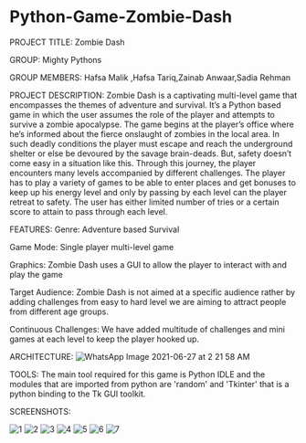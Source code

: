 # Python-Game-Zombie-Dash
PROJECT TITLE: Zombie Dash

GROUP: Mighty Pythons

GROUP MEMBERS:
Hafsa Malik ,Hafsa Tariq,Zainab Anwaar,Sadia Rehman

PROJECT DESCRIPTION:
Zombie Dash is a captivating multi-level game that encompasses the themes of adventure and survival. It’s a Python based game in which the user assumes the role of the player and attempts to survive a zombie apocalypse. The game begins at the player’s office where he’s informed about the fierce onslaught of zombies in the local area. In such deadly conditions the player must escape and reach the underground shelter or else be devoured by the savage brain-deads. But, safety doesn’t come easy in a situation like this. Through this journey, the player encounters many levels accompanied by different challenges. The player has to play a variety of games to be able to enter places and get bonuses to keep up his energy level and only by passing by each level can the player retreat to safety. The user has either limited number of tries or a certain score to attain to pass through each level.

FEATURES:
Genre: Adventure based Survival

Game Mode: Single player multi-level game

Graphics: Zombie Dash uses a GUI to allow the player to interact with and play the game

Target Audience: Zombie Dash is not aimed at a specific audience rather by adding challenges from easy to hard level we are aiming to attract people from different age groups.

Continuous Challenges: We have added multitude of challenges and mini games at each level to keep the player hooked up.

ARCHITECTURE:
![WhatsApp Image 2021-06-27 at 2 21 58 AM](https://user-images.githubusercontent.com/76608263/124500106-99539c00-ddd8-11eb-847f-6ac4cce0e84e.jpeg)

TOOLS:
The main tool required for this game is Python IDLE and the modules that are imported from python are 'random' and 'Tkinter' that is a python binding to the Tk GUI toolkit.


SCREENSHOTS:


![1](https://user-images.githubusercontent.com/76608263/124505124-4383f180-dde2-11eb-8217-91d1ef1ad89a.png)
![2](https://user-images.githubusercontent.com/76608263/124505134-4aaaff80-dde2-11eb-87b4-f6c2e81fbff8.png)
![3](https://user-images.githubusercontent.com/76608263/124505154-53033a80-dde2-11eb-8f9c-39473409a459.png)
![4](https://user-images.githubusercontent.com/76608263/124505172-5991b200-dde2-11eb-9190-df825b16f1e6.png)
![5](https://user-images.githubusercontent.com/76608263/124505188-5f879300-dde2-11eb-8233-59f728482e8f.png)
![6](https://user-images.githubusercontent.com/76608263/124505199-66160a80-dde2-11eb-88d4-e577969ce6ca.png)
![7](https://user-images.githubusercontent.com/76608263/124505212-6b735500-dde2-11eb-8d3f-ab746dc5031a.png)







